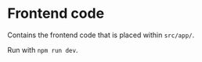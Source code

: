 # Frontend code

Contains the frontend code that is placed within `src/app/`.


Run with `npm run dev`.
